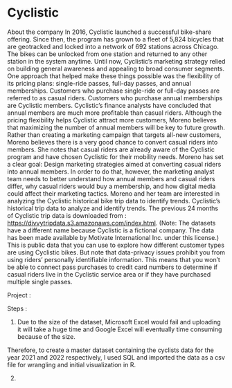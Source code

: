 # Cyclistic
About the company
In 2016, Cyclistic launched a successful bike-share offering. Since then, the program has grown to a fleet of 5,824 bicycles that are geotracked and locked into a network of 692 stations across Chicago. The bikes can be unlocked from one station and returned to any other station in the system anytime.
Until now, Cyclistic’s marketing strategy relied on building general awareness and appealing to broad consumer segments. One approach that helped make these things possible was the flexibility of its pricing plans: single-ride passes, full-day passes, and annual memberships. Customers who purchase single-ride or full-day passes are referred to as casual riders. Customers who purchase annual memberships are Cyclistic members.
Cyclistic’s finance analysts have concluded that annual members are much more profitable than casual riders. Although the pricing flexibility helps Cyclistic attract more customers, Moreno believes that maximizing the number of annual members will be key to future growth. Rather than creating a marketing campaign that targets all-new customers, Moreno believes there is a very good chance to convert casual riders into members. She notes that casual riders are already aware of the Cyclistic program and have chosen Cyclistic for their mobility needs.
Moreno has set a clear goal: Design marketing strategies aimed at converting casual riders into annual members. In order to do that, however, the marketing analyst team needs to better understand how annual members and casual riders differ, why casual riders would buy a membership, and how digital media could affect their marketing tactics. Moreno and her team are interested in analyzing the Cyclistic historical bike trip data to identify trends.
Cyclistic’s historical trip data to analyze and identify trends. 
The previous 24 months of Cyclistic trip data is downloaded from : 
https://divvytripdata.s3.amazonaws.com/index.html.
(Note: The datasets have a different name because Cyclistic is a fictional company. The data has been made available by Motivate International Inc. under this license.) 
This is public data that you can use to explore how different customer types are using Cyclistic bikes. But note that data-privacy issues prohibit you from using riders’ personally identifiable information. This means that you won’t be able to connect pass purchases to credit card numbers to determine if casual riders live in the Cyclistic service area or if they have purchased multiple single passes.

Project : 

Steps :
1. Due to the size of the dataset, Microsoft Excel would fail and uploading it will take a huge time and Google Excel will eventually time consuming because of the size.

Therefore, to create a master dataset containing the cyclists data for the year 2021 and 2022 respectively, I used SQL and imported the data as a csv file for wrangling and initial visualization in R.

2. 







